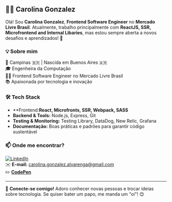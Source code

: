 ## 👩‍💻 Carolina Gonzalez  

Olá! Sou **Carolina Gonzalez**, **Frontend Software Engineer** no **Mercado Livre Brasil**. Atualmente, trabalho principalmente com **ReactJS, SSR, Microfrontend and Internal Libaries**, mas estou sempre aberta a novos desafios e aprendizados! 🚀  

### 💡 Sobre mim  
📍 Campinas 🇧🇷 | Nascida em Buenos Aires 🇦🇷  
🎓 Engenheira da Computação  
👩‍💻 Frontend Software Engineer no Mercado Livre Brasil  
📚 Apaixonada por tecnologia e inovação  

### 🛠️ Tech Stack  
- **Frontend:**React, Microfronts, SSR, Webpack, SASS**
- **Backend & Tools:** Node.js, Express, Git  
- **Testing & Monitoring:** Testing Library, DataDog, New Relic, Grafana  
- **Documentação:** Boas práticas e padrões para garantir código sustentável  

### 📫 Onde me encontrar?  
[![LinkedIn](https://img.shields.io/badge/-LinkedIn-blue?style=flat-square&logo=Linkedin&logoColor=white)](https://www.linkedin.com/in/gonzalez-carolina/)  
✉️ **E-mail:** carolina.gonzalez.alvarenga@gmail.com  
✏️ [**CodePen**](https://codepen.io/carol-gonzalez)  

---

🔗 **Conecte-se comigo!** Adoro conhecer novas pessoas e trocar ideias sobre tecnologia. Se quiser bater um papo, me manda um "oi"! 😊  

